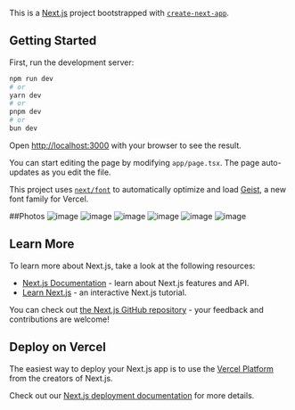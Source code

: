 This is a [Next.js](https://nextjs.org) project bootstrapped with [`create-next-app`](https://nextjs.org/docs/app/api-reference/cli/create-next-app).

## Getting Started

First, run the development server:

```bash
npm run dev
# or
yarn dev
# or
pnpm dev
# or
bun dev
```

Open [http://localhost:3000](http://localhost:3000) with your browser to see the result.

You can start editing the page by modifying `app/page.tsx`. The page auto-updates as you edit the file.

This project uses [`next/font`](https://nextjs.org/docs/app/building-your-application/optimizing/fonts) to automatically optimize and load [Geist](https://vercel.com/font), a new font family for Vercel.

##Photos
![image](https://github.com/user-attachments/assets/4348723a-9ecb-4710-b1fa-ebd00e8b4ca8)
![image](https://github.com/user-attachments/assets/09fdb032-70f1-47e2-9038-c233617c769e)
![image](https://github.com/user-attachments/assets/a13f1c42-05c4-401f-86c8-4fa963c34be2)
![image](https://github.com/user-attachments/assets/2a88c313-ec67-49c2-b353-5d5f3deba3ed)
![image](https://github.com/user-attachments/assets/09be1922-af03-47bc-bd16-9a5c0f48181a)
![image](https://github.com/user-attachments/assets/bbfa12f4-ff9d-465b-ba8d-2d5a89c62322)







## Learn More

To learn more about Next.js, take a look at the following resources:

- [Next.js Documentation](https://nextjs.org/docs) - learn about Next.js features and API.
- [Learn Next.js](https://nextjs.org/learn) - an interactive Next.js tutorial.

You can check out [the Next.js GitHub repository](https://github.com/vercel/next.js) - your feedback and contributions are welcome!

## Deploy on Vercel

The easiest way to deploy your Next.js app is to use the [Vercel Platform](https://vercel.com/new?utm_medium=default-template&filter=next.js&utm_source=create-next-app&utm_campaign=create-next-app-readme) from the creators of Next.js.

Check out our [Next.js deployment documentation](https://nextjs.org/docs/app/building-your-application/deploying) for more details.
